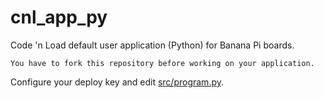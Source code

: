 # cnl_app_py
Code 'n Load default user application (Python) for Banana Pi boards.

    You have to fork this repository before working on your application.

Configure your deploy key and edit [src/program.py](src/program.py).
